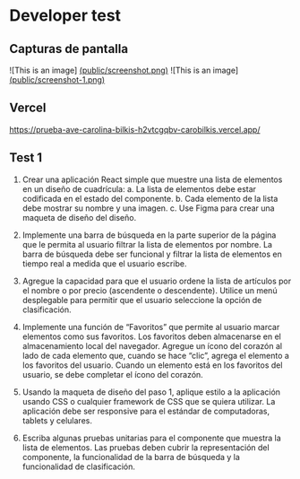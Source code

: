 # Developer test


## Capturas de pantalla
![This is an image] [(public/screenshot.png)](https://github.com/CaroBilkis/Prueba-AVE---Carolina-Bilkis/blob/8443733d3d68ecba2336b37d9412264971c0b2e8/public/screenshot.png?raw=true)
![This is an image][ (public/screenshot-1.png)](https://github.com/CaroBilkis/Prueba-AVE---Carolina-Bilkis/blob/8443733d3d68ecba2336b37d9412264971c0b2e8/public/screenshot-1.png?raw=true)

## Vercel
https://prueba-ave-carolina-bilkis-h2vtcgqbv-carobilkis.vercel.app/

## Test 1


1. Crear una aplicación React simple que muestre una lista de elementos en un diseño
de cuadrícula:
    a. La lista de elementos debe estar codificada en el estado del componente.
    b. Cada elemento de la lista debe mostrar su nombre y una imagen.
    c. Use Figma para crear una maqueta de diseño del diseño.

2. Implemente una barra de búsqueda en la parte superior de la página que le permita
al usuario filtrar la lista de elementos por nombre. La barra de búsqueda debe ser
funcional y filtrar la lista de elementos en tiempo real a medida que el usuario
escribe.

3. Agregue la capacidad para que el usuario ordene la lista de artículos por el nombre o
por precio (ascendente o descendente). Utilice un menú desplegable para permitir
que el usuario seleccione la opción de clasificación.

4. Implemente una función de “Favoritos” que permite al usuario marcar elementos
como sus favoritos. Los favoritos deben almacenarse en el almacenamiento local del
navegador. Agregue un ícono del corazón al lado de cada elemento que, cuando se
hace “clic”, agrega el elemento a los favoritos del usuario. Cuando un elemento está
en los favoritos del usuario, se debe completar el ícono del corazón.

5. Usando la maqueta de diseño del paso 1, aplique estilo a la aplicación usando CSS
o cualquier framework de CSS que se quiera utilizar. La aplicación debe ser
responsive para el estándar de computadoras, tablets y celulares.

6. Escriba algunas pruebas unitarias para el componente que muestra la lista de
elementos. Las pruebas deben cubrir la representación del componente, la
funcionalidad de la barra de búsqueda y la funcionalidad de clasificación.
